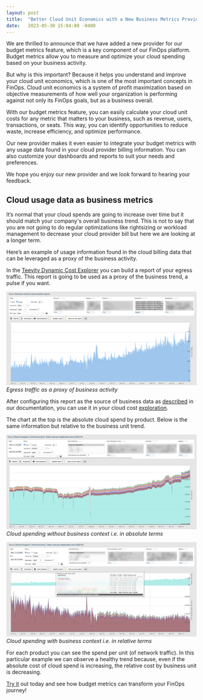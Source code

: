 ```yaml
---
layout: post
title:  "Better Cloud Unit Economics with a New Business Metrics Provider"
date:   2023-05-30 15:04:08 -0400
---
```

We are thrilled to announce that we have added a new provider for our budget metrics feature, which is a key component of our FinOps platform. Budget metrics allow you to measure and optimize your cloud spending based on your business activity.

But why is this important? Because it helps you understand and improve your cloud unit economics, which is one of the most important concepts in FinOps. Cloud unit economics is a system of profit maximization based on objective measurements of how well your organization is performing against not only its FinOps goals, but as a business overall.

With our budget metrics feature, you can easily calculate your cloud unit costs for any metric that matters to your business, such as revenue, users, transactions, or seats. This way, you can identify opportunities to reduce waste, increase efficiency, and optimize performance.

Our new provider makes it even easier to integrate your budget metrics with any usage data found in your cloud provider billing information. You can also customize your dashboards and reports to suit your needs and preferences.

We hope you enjoy our new provider and we look forward to hearing your feedback.

## Cloud usage data as business metrics

It’s normal that your cloud spends are going to increase over time but it should match your company's overall business trend. This is not to say that you are not going to do regular optimizations like rightsizing or workload management to decrease your cloud provider bill but here we are looking at a longer term.

Here’s an example of usage information found in the cloud billing data that can be leveraged as a proxy of the business activity.

In the [Teevity Dynamic Cost Explorer](https://docs.teevity.com/configuration/saas-teevity-cloud-cost-analytics/reports-for-your-cloud-costs-analytics) you can build a report of your egress traffic. This report is going to be used as a proxy of the business trend, a pulse if you want. 

![a report showing the egress activity](/assets/images/2023-05-30-a-new-business-metrics-provider-a-new-business-metrics-provider/business-metrics-clod-usage-provider-report-sample.png)
*Egress traffic as a proxy of business activity*

After configuring this report as the source of business data as [described](https://docs.teevity.com/configuration/saas-teevity-cloud-cost-analytics/configuration-of-business-metrics-definitions#h.vnidhdyh5nm3) in our documentation, you can use it in your cloud cost [exploration](https://docs.teevity.com/configuration/saas-teevity-cloud-cost-analytics/configuration-of-business-metrics-definitions#h.ul9o38xs12yq). 

The chart at the top is the absolute cloud spend by product. Below is the same information but relative to the business unit trend.

![cloud spend in absolute terms](/assets/images/2023-05-30-a-new-business-metrics-provider-a-new-business-metrics-provider/business-metrics-cloud-usage-compare-absolute-sample.png)
*Cloud spending without business context i.e. in absolute terms*

![cloud spend relative to usage data as a proxy of business activity  ](/assets/images/2023-05-30-a-new-business-metrics-provider-a-new-business-metrics-provider/business-metrics-cloud-usage-compare-sample.png)
*Cloud spending with business context i.e. in relative terms*

For each product you can see the spend per unit (of network traffic). In this particular example we can observe a healthy trend because, even if the absolute cost of cloud spend is increasing, the relative cost by business unit is decreasing.

[Try it](https://www.teevity.com) out today and see how budget metrics can transform your FinOps journey!